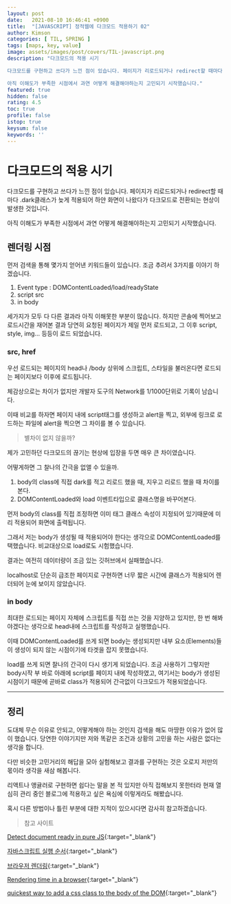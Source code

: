 ```yaml
---
layout: post
date:   2021-08-10 16:46:41 +0900
title:  "[JAVASCRIPT] 정적웹에 다크모드 적용하기 02"
author: Kimson
categories: [ TIL, SPRING ]
tags: [maps, key, value]
image: assets/images/post/covers/TIL-javascript.png
description: "다크모드의 적용 시기

다크모드를 구현하고 쓰다가 느낀 점이 있습니다. 페이지가 리로드되거나 redirect할 때마다 .dark클래스가 늦게 적용되어 하얀 화면이 나왔다가 다크모드로 전환되는 현상이 발생한 것입니다.

아직 이해도가 부족한 시점에서 과연 어떻게 해결해야하는지 고민되기 시작했습니다."
featured: true
hidden: false
rating: 4.5
toc: true
profile: false
istop: true
keysum: false
keywords: ''
---
```


# 다크모드의 적용 시기

다크모드를 구현하고 쓰다가 느낀 점이 있습니다. 페이지가 리로드되거나 redirect할 때마다 .dark클래스가 늦게 적용되어 하얀 화면이 나왔다가 다크모드로 전환되는 현상이 발생한 것입니다.

아직 이해도가 부족한 시점에서 과연 어떻게 해결해야하는지 고민되기 시작했습니다.

## 렌더링 시점

먼저 검색을 통해 몇가지 얻어낸 키워드들이 있습니다. 조금 추려서 3가지를 이야기 하겠습니다.

1. Event type : DOMContentLoaded/load/readyState
2. script src
3. in body

세가지가 모두 다 다른 결과라 아직 이해못한 부분이 많습니다. 하지만 콘솔에 찍어보고 로드시간을 재어본 결과 당연히 요청된 페이지가 제일 먼저 로드되고, 그 이후 script, style, img... 등등이 로드 되었습니다.

### src, href

우선 로드되는 페이지의 head나 /body 상위에 스크립트, 스타일을 불러온다면 로드되는 페이지보다 이후에 로드됩니다.

체감상으로는 차이가 없지만 개발자 도구의 Network를 1/1000단위로 기록이 남습니다.

이때 비교를 하자면 페이지 내에 script태그를 생성하고 alert을 찍고, 외부에 링크로 로드하는 파일에 alert을 찍으면 그 차이를 볼 수 있습니다.

> 별차이 없지 않을까?

제가 고민하던 다크모드의 끊기는 현상에 입장을 두면 매우 큰 차이였습니다.

어떻게하면 그 찰나의 간극을 없앨 수 있을까.

1. body의 class에 직접 dark를 적고 리로드 했을 때, 지우고 리로드 했을 때 차이를 본다.
2. DOMContentLoaded와 load 이벤트타입으로 클래스명을 바꾸어본다.

먼저 body의 class를 직접 조정하면 이미 태그 클래스 속성이 지정되어 있기때문에 미리 적용되어 화면에 출력됩니다.

그래서 저는 body가 생성될 때 적용되어야 한다는 생각으로 DOMContentLoaded를 택했습니다. 비교대상으로 load로도 시험했습니다.

결과는 여전히 데이터량이 조금 있는 깃허브에서 실패했습니다.

localhost로 단순히 급조한 페이지로 구현하면 너무 짧은 시간에 클래스가 적용되어 렌더되어 눈에 보이지 않았습니다.

### in body

최대한 로드되는 페이지 자체에 스크립트를 직접 쓰는 것을 지양하고 있지만, 한 번 해봐야겠다는 생각으로 head내에 스크립트를 작성하고 실행했습니다.

이때 DOMContentLoaded를 쓰게 되면 body는 생성되지만 내부 요소(Elements)들이 생성이 되지 않는 시점이기에 타겟을 잡지 못했습니다.

load를 쓰게 되면 찰나의 간극이 다시 생기게 되었습니다. 조금 사용하기 그렇지만 body시작 부 바로 아래에 script를 페이지 내에 작성하였고, 여기서는 body가 생성된 시점이기 때문에 곧바로 class가 적용되어 간극없이 다크모드가 적용되었습니다.

-----

## 정리

도대체 무슨 이유로 안되고, 어떻게해야 하는 것인지 검색을 해도 마땅한 이유가 없어 많이 했습니다. 당연한 이야기지만 저와 똑같은 조건과 상황의 고민을 하는 사람은 없다는 생각을 합니다.

다만 비슷한 고민거리의 해답을 모아 실험해보고 결과를 구현하는 것은 오로지 저만의 몫이라 생각을 새삼 해봅니다.

리액트나 앵귤러로 구현하면 쉽다는 말을 본 적 있지만 아직 접해보지 못한터라 현재 열심히 관리 중인 블로그에 적용하고 싶은 욕심에 이렇게라도 해봤습니다.

혹시 다른 방법이나 틀린 부분에 대한 지적이 있으시다면 감사히 참고하겠습니다.

> 참고 사이트

[Detect document ready in pure JS](https://www.jstips.co/en/javascript/detect-document-ready-in-pure-js/){:target="_blank"}

[자바스크립트 실행 순서](https://doitnow-man.tistory.com/128){:target="_blank"}

[브라우저 렌더링](https://12bme.tistory.com/140){:target="_blank"}

[Rendering time in a browser](https://stackoverflow.com/questions/2516665/how-can-i-monitor-the-rendering-time-in-a-browser){:target="_blank"}

[quickest way to add a css class to the body of the DOM](https://stackoverflow.com/questions/17457583/safe-and-quickest-way-to-add-a-css-class-to-the-body-of-the-dom){:target="_blank"}